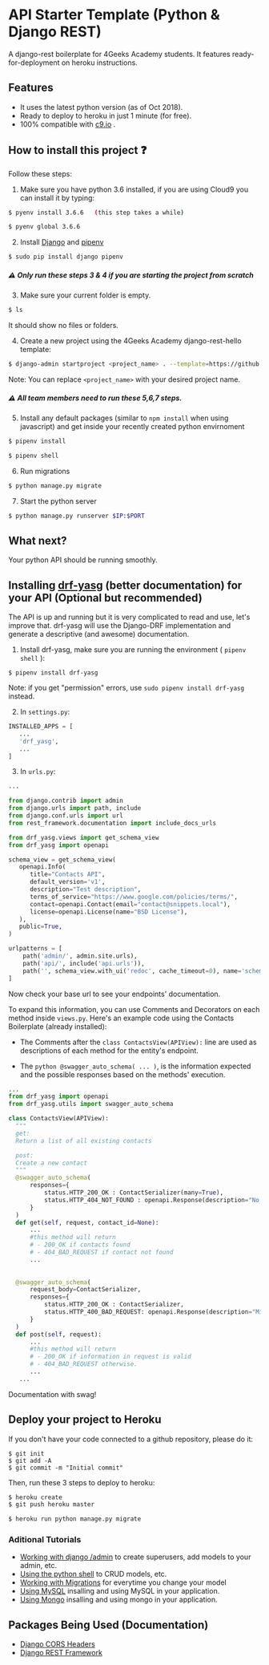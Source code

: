 # API Starter Template (Python & Django REST)

A django-rest boilerplate for 4Geeks Academy students. It features ready-for-deployment on heroku instructions.

## Features

- It uses the latest python version (as of Oct 2018).
- Ready to deploy to heroku in just 1 minute (for free).
- 100% compatible with [c9.io](http://c9.io) .

## How to install this project :question:

Follow these steps:

1. Make sure you have python 3.6 installed, if you are using Cloud9 you can install it by typing:
```sh
$ pyenv install 3.6.6   (this step takes a while)

$ pyenv global 3.6.6
```

2. Install [Django](https://www.djangoproject.com/) and [pipenv](https://pipenv.readthedocs.io/en/latest/) 
```sh
$ sudo pip install django pipenv
```

##### :warning: Only run these steps 3 & 4 if you are starting the project from scratch

3. Make sure your current folder is empty. 
```sh
$ ls
```
It should show no files or folders.

4. Create a new project using the 4Geeks Academy django-rest-hello template:
```sh
$ django-admin startproject <project_name> . --template=https://github.com/4GeeksAcademy/django-rest-hello/archive/master.zip --name=Procfile
```
Note: You can replace ``<project_name>`` with your desired project name.

##### :warning: All team members need to run these 5,6,7 steps.

5. Install any default packages (similar to `npm install` when using javascript) and get inside your recently created python envirnoment
```sh
$ pipenv install

$ pipenv shell
```

6. Run migrations
```sh
$ python manage.py migrate
```

7. Start the python server
```sh
$ python manage.py runserver $IP:$PORT
```

## What next?

Your python API should be running smoothly.

## Installing [drf-yasg](https://drf-yasg.readthedocs.io/en/stable/) (better documentation) for your API (Optional but recommended)
The API is up and running but it is very complicated to read and use, let's improve that. drf-yasg will use the Django-DRF implementation and generate a descriptive (and awesome) documentation. 

1. Install drf-yasg, make sure you are running the environment ( ```pipenv shell``` ):
  ```
  $ pipenv install drf-yasg
  ```
  Note: if you get "permission" errors, use ```sudo pipenv install drf-yasg``` instead.
  
2. In ```settings.py```:
  ```python
  INSTALLED_APPS = [
     ...
     'drf_yasg',
     ...
  ]
  ```
  
3. In ```urls.py```:
  ```python
  ...
  
  from django.contrib import admin
  from django.urls import path, include
  from django.conf.urls import url
  from rest_framework.documentation import include_docs_urls

  from drf_yasg.views import get_schema_view
  from drf_yasg import openapi

  schema_view = get_schema_view(
     openapi.Info(
        title="Contacts API",
        default_version='v1',
        description="Test description",
        terms_of_service="https://www.google.com/policies/terms/",
        contact=openapi.Contact(email="contact@snippets.local"),
        license=openapi.License(name="BSD License"),
     ),
     public=True,
  )

  urlpatterns = [
      path('admin/', admin.site.urls),
      path('api/', include('api.urls')),
      path('', schema_view.with_ui('redoc', cache_timeout=0), name='schema-redoc'),
  ]
  ```
  
Now check your base url to see your endpoints' documentation.

To expand this information, you can use Comments and Decorators on each method inside ```views.py```. Here's an example code using the Contacts Boilerplate (already installed):

- The Comments after the ```class ContactsView(APIView):``` line are used as descriptions of each method for the entity's endpoint.

- The ```python @swagger_auto_schema( ... )```, is the information expected and the possible responses based on the methods' execution.

```python
...
from drf_yasg import openapi
from drf_yasg.utils import swagger_auto_schema

class ContactsView(APIView):
  """
  get:
  Return a list of all existing contacts

  post:
  Create a new contact
  """
  @swagger_auto_schema(
      responses={ 
          status.HTTP_200_OK : ContactSerializer(many=True),
          status.HTTP_404_NOT_FOUND : openapi.Response(description="No contact"),
      }
  )
  def get(self, request, contact_id=None):
      ...
      #this method will return
      # - 200_OK if contacts found
      # - 404_BAD_REQUEST if contact not found
      ...
      
      
  @swagger_auto_schema(
      request_body=ContactSerializer,
      responses={ 
          status.HTTP_200_OK : ContactSerializer,
          status.HTTP_400_BAD_REQUEST: openapi.Response(description="Missing information")
      }
  )
  def post(self, request):
      ...
      #this method will return 
      # - 200_OK if information in request is valid 
      # - 404_BAD_REQUEST otherwise.
      ...
   ...

```

Documentation with swag!





## Deploy your project to Heroku
If you don't have your code connected to a github repository, please do it:
```
$ git init
$ git add -A
$ git commit -m "Initial commit"
```
Then, run these 3 steps to deploy to heroku:
```sh
$ heroku create
$ git push heroku master

$ heroku run python manage.py migrate
```

### Aditional Tutorials
- [Working with django /admin](https://github.com/4GeeksAcademy/django-rest-hello/blob/master/docs/ADMIN.md) to create superusers, add models to your admin, etc.
- [Using the python shell](https://github.com/4GeeksAcademy/django-rest-hello/blob/master/docs/DATABASE_API.md) to CRUD models, etc.
- [Working with Migrations](https://github.com/4GeeksAcademy/django-rest-hello/blob/master/docs/MIGRATIONS.md) for everytime you change your model
- [Using MySQL](https://github.com/4GeeksAcademy/django-rest-hello/blob/master/docs/MYSQL.md) insalling and using MySQL in your application.
- [Using Mongo](https://github.com/4GeeksAcademy/django-rest-hello/blob/master/docs/MONGO.md) insalling and using mongo in your application.

## Packages Being Used (Documentation)
- [Django CORS Headers](https://github.com/ottoyiu/django-cors-headers)
- [Django REST Framework](https://github.com/encode/django-rest-framework)
